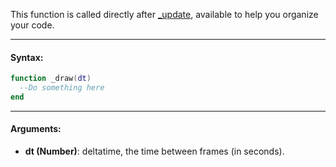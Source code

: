 This function is called directly after [_update](./update.md), available to help you organize your code.

---

#### Syntax:
```lua
function _draw(dt)
  --Do something here
end
```

---

#### Arguments:

* **dt (Number)**: deltatime, the time between frames (in seconds).